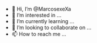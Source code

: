 - 👋 Hi, I’m @MarcosexeXa
- 👀 I’m interested in ...
- 🌱 I’m currently learning ...
- 💞️ I’m looking to collaborate on ...
- 📫 How to reach me ...

<!---
MarcosexeXa/MarcosexeXa is a ✨ special ✨ repository because its `README.md` (this file) appears on your GitHub profile.
You can click the Preview link to take a look at your changes.
--->
